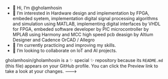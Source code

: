 - 👋 Hi, I’m @gholamhosin
- 👀 I’m interested in Hardware design and implementation by FPGA, embeded syetem, 
      implementation digital signal processing algorithms and simulation using MATLAB,
      implementing digital interfaces by VHDL for FPGA,
      embeded software developer by PIC microcontroller by MPLAB using Harmony and MCC
      high speed pcb deasign by Altium Designer and Cadence OrCAD / Allegro      
- 🌱 I’m currently practicing and improving my skills.
- 💞️ I’m looking to collaborate on IoT and AI projects.

gholamhosin/gholamhosin is a ✨ special ✨ repository because its `README.md` (this file) appears on your GitHub profile.
You can click the Preview link to take a look at your changes.
--->
